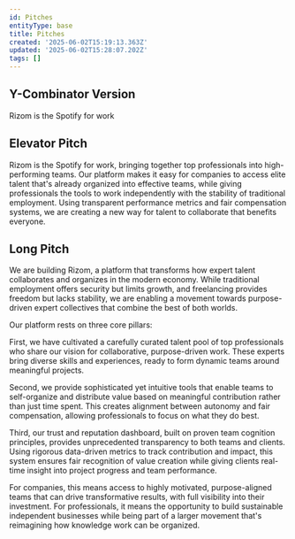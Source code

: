 ```yaml
---
id: Pitches
entityType: base
title: Pitches
created: '2025-06-02T15:19:13.363Z'
updated: '2025-06-02T15:28:07.202Z'
tags: []
---
```

## Y-Combinator Version

Rizom is the Spotify for work


## Elevator Pitch

Rizom is the Spotify for work, bringing together top professionals into high-performing teams. Our platform makes it easy for companies to access elite talent that's already organized into effective teams, while giving professionals the tools to work independently with the stability of traditional employment. Using transparent performance metrics and fair compensation systems, we are creating a new way for talent to collaborate that benefits everyone.


## Long Pitch

We are building Rizom, a platform that transforms how expert talent collaborates and organizes in the modern economy. While traditional employment offers security but limits growth, and freelancing provides freedom but lacks stability, we are enabling a movement towards purpose-driven expert collectives that combine the best of both worlds.

Our platform rests on three core pillars:

First, we have cultivated a carefully curated talent pool of top professionals who share our vision for collaborative, purpose-driven work. These experts bring diverse skills and experiences, ready to form dynamic teams around meaningful projects.

Second, we provide sophisticated yet intuitive tools that enable teams to self-organize and distribute value based on meaningful contribution rather than just time spent. This creates alignment between autonomy and fair compensation, allowing professionals to focus on what they do best.

Third, our trust and reputation dashboard, built on proven team cognition principles, provides unprecedented transparency to both teams and clients. Using rigorous data-driven metrics to track contribution and impact, this system ensures fair recognition of value creation while giving clients real-time insight into project progress and team performance.

For companies, this means access to highly motivated, purpose-aligned teams that can drive transformative results, with full visibility into their investment. For professionals, it means the opportunity to build sustainable independent businesses while being part of a larger movement that's reimagining how knowledge work can be organized.
